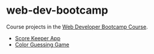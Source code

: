 # web-dev-bootcamp
Course projects in the [Web Developer Bootcamp Course](https://www.udemy.com/the-web-developer-bootcamp/).
- [Score Keeper App](https://guanqiaoding.github.io/web-dev-bootcamp/score_keeper)
- [Color Guessing Game](https://guanqiaoding.github.io/web-dev-bootcamp/color_guessing)
